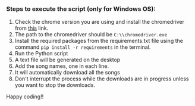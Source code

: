 ### Steps to execute the script (only for Windows OS):

1. Check the chrome version you are using and install the chromedriver from [this](https://chromedriver.chromium.org/downloads) link.
2. The path to the chromedriver should be `C:\\chromedriver.exe`
3. Install the required packages from the requirements.txt file using the command `pip install -r requirements` in the terminal.
4. Run the Python script
5. A text file will be generated on the desktop
6. Add the song names, one in each line.
7. It will automatically download all the songs
8. Don't interrupt the process while the downloads are in progress unless you want to stop the downloads.

Happy coding!!
